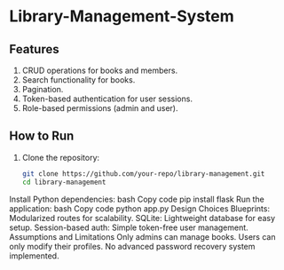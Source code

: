 # Library-Management-System

## Features
1. CRUD operations for books and members.
2. Search functionality for books.
3. Pagination.
4. Token-based authentication for user sessions.
5. Role-based permissions (admin and user).

## How to Run
1. Clone the repository:
   ```bash
   git clone https://github.com/your-repo/library-management.git
   cd library-management
Install Python dependencies:
bash
Copy code
pip install flask
Run the application:
bash
Copy code
python app.py
Design Choices
Blueprints: Modularized routes for scalability.
SQLite: Lightweight database for easy setup.
Session-based auth: Simple token-free user management.
Assumptions and Limitations
Only admins can manage books.
Users can only modify their profiles.
No advanced password recovery system implemented.
